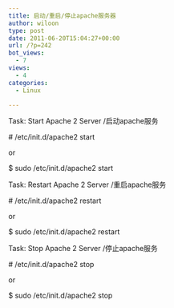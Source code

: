 ```yaml
---
title: 启动/重启/停止apache服务器
author: wiloon
type: post
date: 2011-06-20T15:04:27+00:00
url: /?p=242
bot_views:
  - 7
views:
  - 4
categories:
  - Linux

---
```

Task: Start Apache 2 Server /启动apache服务
  
\# /etc/init.d/apache2 start
  
or
  
$ sudo /etc/init.d/apache2 start

Task: Restart Apache 2 Server /重启apache服务
  
\# /etc/init.d/apache2 restart
  
or
  
$ sudo /etc/init.d/apache2 restart

Task: Stop Apache 2 Server /停止apache服务
  
\# /etc/init.d/apache2 stop
  
or
  
$ sudo /etc/init.d/apache2 stop